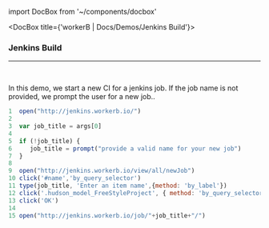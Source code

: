import DocBox from '~/components/docbox'

<DocBox title={'workerB | Docs/Demos/Jenkins Build'}>

### **Jenkins Build**
<hr/>
<br/>

In this demo, we start a new CI for a jenkins job. If the job name is not provided, we prompt the user for a new job..

```javascript
1  open("http://jenkins.workerb.io/")
2
3  var job_title = args[0]
4  
5  if (!job_title) {
6     job_title = prompt("provide a valid name for your new job")
7  }
8
9  open("http://jenkins.workerb.io/view/all/newJob")
10 click('#name','by_query_selector')
11 type(job_title, 'Enter an item name',{method: 'by_label'})
12 click('.hudson_model_FreeStyleProject', { method: 'by_query_selector'})
13 click('OK')
14 
15 open("http://jenkins.workerb.io/job/"+job_title+"/")
```

</DocBox>
